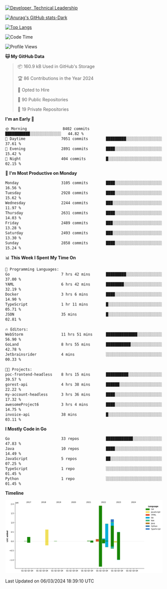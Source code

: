 <div>
  <a href="https://www.linkedin.com/in/arielpineiro/" target="_blank" rel="nofollow noopener noreferrer">
    <img src="https://img.shields.io/badge/-LinkedIn-%230077B5?style=for-the-badge&logo=linkedin&logoColor=white" alt="Developer, Technical Leadership" title="Ariel Piñeiro">
  </a>
</div>

[![Anurag's GitHub stats-Dark](https://github-readme-stats.vercel.app/api?username=arielsrv&show_icons=true&theme=dark#gh-dark-mode-only)](https://github.com/anuraghazra/github-readme-stats#gh-dark-mode-only)

[![Top Langs](https://github-readme-stats.vercel.app/api/top-langs/?username=arielsrv&layout=compact&langs_count=10&theme=dark#gh-dark-mode-only)](https://github.com/anuraghazra/github-readme-stats&theme=dark#gh-dark-mode-only)

<!--START_SECTION:waka-->
![Code Time](http://img.shields.io/badge/Code%20Time-659%20hrs%2035%20mins-blue)

![Profile Views](http://img.shields.io/badge/Profile%20Views-2-blue)

**🐱 My GitHub Data** 

> 📦 160.9 kB Used in GitHub's Storage 
 > 
> 🏆 86 Contributions in the Year 2024
 > 
> 💼 Opted to Hire
 > 
> 📜 90 Public Repositories 
 > 
> 🔑 19 Private Repositories 
 > 
**I'm an Early 🐤** 

```text
🌞 Morning                8402 commits        ███████████░░░░░░░░░░░░░░   44.82 % 
🌆 Daytime                7051 commits        █████████░░░░░░░░░░░░░░░░   37.61 % 
🌃 Evening                2891 commits        ████░░░░░░░░░░░░░░░░░░░░░   15.42 % 
🌙 Night                  404 commits         █░░░░░░░░░░░░░░░░░░░░░░░░   02.15 % 
```
📅 **I'm Most Productive on Monday** 

```text
Monday                   3105 commits        ████░░░░░░░░░░░░░░░░░░░░░   16.56 % 
Tuesday                  2928 commits        ████░░░░░░░░░░░░░░░░░░░░░   15.62 % 
Wednesday                2244 commits        ███░░░░░░░░░░░░░░░░░░░░░░   11.97 % 
Thursday                 2631 commits        ████░░░░░░░░░░░░░░░░░░░░░   14.03 % 
Friday                   2489 commits        ███░░░░░░░░░░░░░░░░░░░░░░   13.28 % 
Saturday                 2493 commits        ███░░░░░░░░░░░░░░░░░░░░░░   13.30 % 
Sunday                   2858 commits        ████░░░░░░░░░░░░░░░░░░░░░   15.24 % 
```


📊 **This Week I Spent My Time On** 

```text
💬 Programming Languages: 
Go                       7 hrs 42 mins       █████████░░░░░░░░░░░░░░░░   37.00 % 
YAML                     6 hrs 42 mins       ████████░░░░░░░░░░░░░░░░░   32.19 % 
Docker                   3 hrs 6 mins        ████░░░░░░░░░░░░░░░░░░░░░   14.90 % 
TypeScript               1 hr 11 mins        █░░░░░░░░░░░░░░░░░░░░░░░░   05.71 % 
JSON                     35 mins             █░░░░░░░░░░░░░░░░░░░░░░░░   02.81 % 

🔥 Editors: 
WebStorm                 11 hrs 51 mins      ██████████████░░░░░░░░░░░   56.90 % 
GoLand                   8 hrs 55 mins       ███████████░░░░░░░░░░░░░░   42.78 % 
Jetbrainsrider           4 mins              ░░░░░░░░░░░░░░░░░░░░░░░░░   00.33 % 

🐱‍💻 Projects: 
poc-frontend-headless    8 hrs 15 mins       ██████████░░░░░░░░░░░░░░░   39.57 % 
gorest-api               4 hrs 38 mins       ██████░░░░░░░░░░░░░░░░░░░   22.22 % 
my-account-headless      3 hrs 36 mins       ████░░░░░░░░░░░░░░░░░░░░░   17.32 % 
awesomeProject6          3 hrs 4 mins        ████░░░░░░░░░░░░░░░░░░░░░   14.75 % 
invoice-api              38 mins             █░░░░░░░░░░░░░░░░░░░░░░░░   03.11 % 
```

**I Mostly Code in Go** 

```text
Go                       33 repos            ████████████░░░░░░░░░░░░░   47.83 % 
Java                     10 repos            ████░░░░░░░░░░░░░░░░░░░░░   14.49 % 
JavaScript               5 repos             ██░░░░░░░░░░░░░░░░░░░░░░░   07.25 % 
TypeScript               1 repo              ░░░░░░░░░░░░░░░░░░░░░░░░░   01.45 % 
Python                   1 repo              ░░░░░░░░░░░░░░░░░░░░░░░░░   01.45 % 
```



**Timeline**

![Lines of Code chart](https://raw.githubusercontent.com/arielsrv/arielsrv/main/assets/bar_graph.png)


 Last Updated on 06/03/2024 18:39:10 UTC
<!--END_SECTION:waka-->
